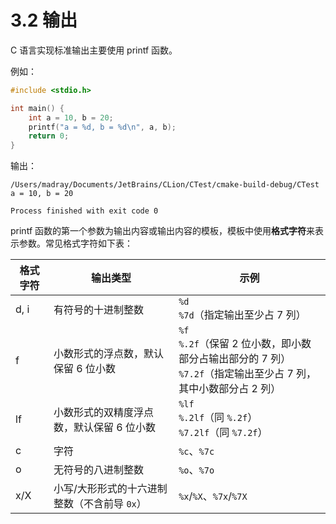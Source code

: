# 3.2 输出

C 语言实现标准输出主要使用 printf 函数。

例如：

```c
#include <stdio.h>

int main() {
    int a = 10, b = 20;
    printf("a = %d, b = %d\n", a, b);
    return 0;
}
```

输出：

```
/Users/madray/Documents/JetBrains/CLion/CTest/cmake-build-debug/CTest
a = 10, b = 20

Process finished with exit code 0
```

printf 函数的第一个参数为输出内容或输出内容的模板，模板中使用**格式字符**来表示参数。常见格式字符如下表：

| 格式字符 | 输出类型                      | 示例                                                                             |
|------|---------------------------|--------------------------------------------------------------------------------|
| d, i | 有符号的十进制整数                 | `%d`<br/>`%7d`（指定输出至少占 7 列）                                                    |
| f    | 小数形式的浮点数，默认保留 6 位小数       | `%f`<br/>`%.2f`（保留 2 位小数，即小数部分占输出部分的 7 列）<br/>`%7.2f`（指定输出至少占 7 列，其中小数部分占 2 列） |
| lf   | 小数形式的双精度浮点数，默认保留 6 位小数    | `%lf`<br/>`%.2lf`（同 `%.2f`）<br/>`%7.2lf`（同 `%7.2f`）                            |
| c    | 字符                        | `%c`、`%7c`                                                                     |
| o    | 无符号的八进制整数                 | `%o`、`%7o`                                                                     |
| x/X  | 小写/大形形式的十六进制整数（不含前导 `0x`） | `%x`/`%X`、`%7x`/`%7X`                                                          |
